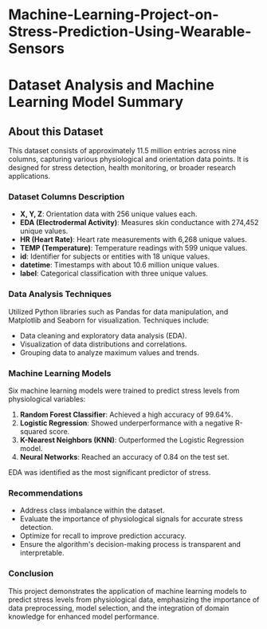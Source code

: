 # Machine-Learning-Project-on-Stress-Prediction-Using-Wearable-Sensors

# Dataset Analysis and Machine Learning Model Summary

## About this Dataset

This dataset consists of approximately 11.5 million entries across nine columns, capturing various physiological and orientation data points. It is designed for stress detection, health monitoring, or broader research applications.

### Dataset Columns Description

- **X, Y, Z**: Orientation data with 256 unique values each.
- **EDA (Electrodermal Activity)**: Measures skin conductance with 274,452 unique values.
- **HR (Heart Rate)**: Heart rate measurements with 6,268 unique values.
- **TEMP (Temperature)**: Temperature readings with 599 unique values.
- **id**: Identifier for subjects or entities with 18 unique values.
- **datetime**: Timestamps with about 10.6 million unique values.
- **label**: Categorical classification with three unique values.

### Data Analysis Techniques

Utilized Python libraries such as Pandas for data manipulation, and Matplotlib and Seaborn for visualization. Techniques include:

- Data cleaning and exploratory data analysis (EDA).
- Visualization of data distributions and correlations.
- Grouping data to analyze maximum values and trends.

### Machine Learning Models

Six machine learning models were trained to predict stress levels from physiological variables:

1. **Random Forest Classifier**: Achieved a high accuracy of 99.64%.
2. **Logistic Regression**: Showed underperformance with a negative R-squared score.
3. **K-Nearest Neighbors (KNN)**: Outperformed the Logistic Regression model.
4. **Neural Networks**: Reached an accuracy of 0.84 on the test set.

EDA was identified as the most significant predictor of stress.

### Recommendations

- Address class imbalance within the dataset.
- Evaluate the importance of physiological signals for accurate stress detection.
- Optimize for recall to improve prediction accuracy.
- Ensure the algorithm's decision-making process is transparent and interpretable.

### Conclusion

This project demonstrates the application of machine learning models to predict stress levels from physiological data, emphasizing the importance of data preprocessing, model selection, and the integration of domain knowledge for enhanced model performance.

